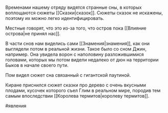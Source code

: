 Временами нашему отряду видятся странные сны, в которых воплощаются сюжеты [[Сказки|сказок]].  Сюжеты сказок не искажены, поэтому их можно легко идентифицировать.

Местные говорят, что это из-за того, что остров пока [[Влияние острова|не принял нас]].

В части снов нам виделись сами [[Знамения|знамения]], как они выглядели потом в реальной жизни. Такое было со сном Джин, например. Она увидела ворон с наполовину разложившимися головами, которых мы потом видели недалеко от дюн на территории Быков в начале своего пути.

Пом видел сюжет сна связанный с гигантской паутиной.

Киране приснился сюжет сказки про дерево с очень вкусными плодами, кусочек которого съел Глим в реальном мире, породив тем самым впоследствии [[Королева термитов|королеву термитов]].

#явления 